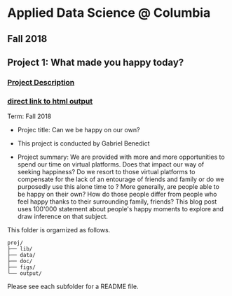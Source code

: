 # Applied Data Science @ Columbia
## Fall 2018
## Project 1: What made you happy today?

### [Project Description](doc/)

### [direct link to html output](http://htmlpreview.github.io/?https://raw.githubusercontent.com/TZstatsADS/Fall2018-Proj1-gabriben/master/doc/Happy%20Alone.html?token=AjhjCOZt2ERhNWxD0D2XP34w5aNrhyuPks5btSrqwA%3D%3D)

Term: Fall 2018

+ Projec title: Can we be happy on our own?
+ This project is conducted by Gabriel Benedict

+ Project summary: We are provided with more and more opportunities to
  spend our time on virtual platforms. Does that impact our way of
  seeking happiness? Do we resort to those virtual platforms to
  compensate for the lack of an entourage of friends and family or do we
  purposedly use this alone time to ? More generally, are people able
  to be happy on their own? How do those people differ from people who
  feel happy thanks to their surrounding family, friends? This blog
  post uses 100'000 statement about people's happy moments to explore
  and draw inference on that subject.

This folder is orgarnized as follows.

```
proj/
├── lib/
├── data/
├── doc/
├── figs/
└── output/
```

Please see each subfolder for a README file.
